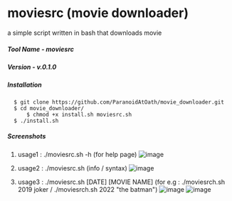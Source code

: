 # moviesrc (movie downloader)
a simple script written in bash that downloads movie

##### Tool Name - moviesrc
##### Version - v.0.1.0

##### Installation

	  $ git clone https://github.com/ParanoidAtOath/movie_downloader.git
	  $ cd movie_downloader/
          $ chmod +x install.sh moviesrc.sh
	  $ ./install.sh


##### Screenshots
1. usage1 : ./moviesrc.sh -h (for help page)
![image](https://user-images.githubusercontent.com/92677594/190867673-67672b90-b68b-4782-8d78-1320ef759837.png)

2. usage2 : ./moviesrc.sh (info / syntax)
![image](https://user-images.githubusercontent.com/92677594/190867774-53580add-a759-4910-8314-353d066afb25.png)

3. usage3 : ./moviesrc.sh [DATE] [MOVIE NAME] (for e.g : ./moviesrch.sh 2019 joker / ./moviesrch.sh 2022 "the batman")
![image](https://user-images.githubusercontent.com/92677594/190867905-1aee4b84-3ed8-49c2-8a27-fe01077c8ffa.png)
![image](https://user-images.githubusercontent.com/92677594/190867958-efd3d88e-086e-4864-afe4-a1e7cbb4b183.png)



